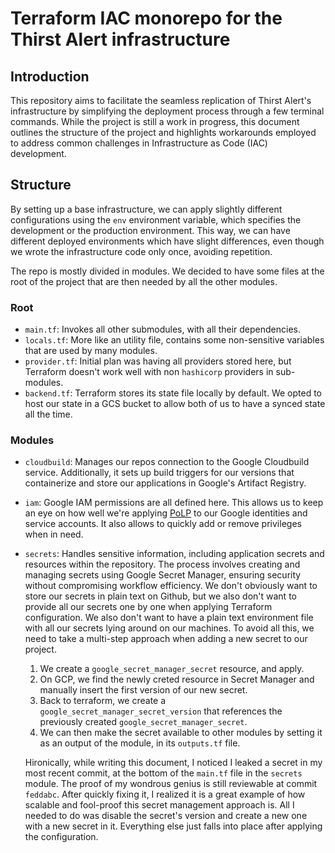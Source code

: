 # Terraform IAC monorepo for the Thirst Alert infrastructure

## Introduction

This repository aims to facilitate the seamless replication of Thirst Alert's infrastructure by simplifying the deployment process through a few terminal commands. While the project is still a work in progress, this document outlines the structure of the project and highlights workarounds employed to address common challenges in Infrastructure as Code (IAC) development.

## Structure

By setting up a base infrastructure, we can apply slightly different configurations using the `env` environment variable, which specifies the development or the production environment. This way, we can have different deployed environments which have slight differences, even though we wrote the infrastructure code only once, avoiding repetition.

The repo is mostly divided in modules. We decided to have some files at the root of the project that are then needed by all the other modules.

### Root

- `main.tf`: Invokes all other submodules, with all their dependencies.
- `locals.tf`: More like an utility file, contains some non-sensitive variables that are used by many modules.
- `provider.tf`: Initial plan was having all providers stored here, but Terraform doesn't work well with non `hashicorp` providers in sub-modules.
- `backend.tf`: Terraform stores its state file locally by default. We opted to host our state in a GCS bucket to allow both of us to have a synced state all the time.

### Modules

- `cloudbuild`: Manages our repos connection to the Google Cloudbuild service. Additionally, it sets up build triggers for our versions that containerize and store our applications in Google's Artifact Registry.
- `iam`: Google IAM permissions are all defined here. This allows us to keep an eye on how well we're applying [PoLP](https://en.wikipedia.org/wiki/Principle_of_least_privilege) to our Google identities and service accounts. It also allows to quickly add or remove privileges when in need.
- `secrets`: Handles sensitive information, including application secrets and resources within the repository. The process involves creating and managing secrets using Google Secret Manager, ensuring security without compromising workflow efficiency. We don't obviously want to store our secrets in plain text on Github, but we also don't want to provide all our secrets one by one when applying Terraform configuration. We also don't want to have a plain text environment file with all our secrets lying around on our machines. To avoid all this, we need to take a multi-step approach when adding a new secret to our project.
  1. We create a `google_secret_manager_secret` resource, and apply.
  2. On GCP, we find the newly creted resource in Secret Manager and manually insert the first version of our new secret.
  3. Back to terraform, we create a `google_secret_manager_secret_version` that references the previously created `google_secret_manager_secret`.
  4. We can then make the secret available to other modules by setting it as an output of the module, in its `outputs.tf` file.

  Hironically, while writing this document, I noticed I leaked a secret in my most recent commit, at the bottom of the `main.tf` file in the `secrets` module. The proof of my wondrous genius is still reviewable at commit `feddabc`. After quickly fixing it, I realized it is a great example of how scalable and fool-proof this secret management approach is. All I needed to do was disable the secret's version and create a new one with a new secret in it. Everything else just falls into place after applying the configuration.